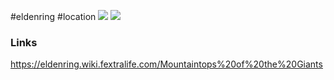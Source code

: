 #eldenring #location 
![](https://eldenring.wiki.fextralife.com/file/Elden-Ring/mountaintops-of-the-giants-hub-location-preview-elden-ring-wiki-guide-600px.jpg) ![](https://eldenring.wiki.fextralife.com/file/Elden-Ring/mountaintops_of_the_giants_location_map_elden_ring_wiki_guide_300px.jpg)
### Links
https://eldenring.wiki.fextralife.com/Mountaintops%20of%20the%20Giants
